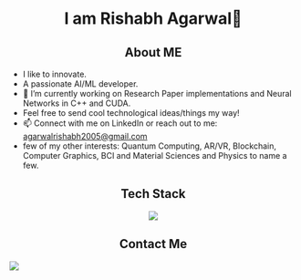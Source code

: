 <h1 style="text-align: center;">I am Rishabh Agarwal👋</h1>

<h2 style="text-align: center;"> About ME </h2>

* I like to innovate.
*  A passionate AI/ML developer. 
* 🔭 I’m currently working on Research Paper implementations and Neural Networks in C++ and CUDA.
* Feel free to send cool technological ideas/things my way!
* 📫 Connect with me on LinkedIn or reach out to me: [agarwalrishabh2005@gmail.com](agarwalrishabh2005@gmail.com)
* few of my other interests: Quantum Computing, AR/VR, Blockchain, Computer Graphics, BCI and Material Sciences and Physics to name a few.



<h2 style="text-align: center;"> Tech Stack </h2>
<p align="center">
  <a href="https://go-skill-icons.vercel.app/">
    <img
      src="https://go-skill-icons.vercel.app/api/icons?i=py,pytorch,cpp,cuda,tensorflow,sklearn,flask,c,java,dart,flutter,firebase,r,matlab,mysql,sqlite,latex,html,css,git,gitlab,docker,linux,vim"
    />
  </a>
</p>

<!--
<h2 style="text-align: center;"> Tech Stack </h2>
<p align="center">
  <a href="https://skillicons.dev">
    <img src="https://skillicons.dev/icons?i=py,pytorch,tensorflow,sklearn,flask,c,cpp,java,dart,flutter,firebase,r,matlab,mysql,sqlite,latex,html,css,git,gitlab,docker,linux"  alt="Tech Stack" />
  </a>
</p>
-->
<h2 style="text-align: center;"> Contact Me </h2>
<a href="https://www.linkedin.com/in/godrishuniverse/" target="_blank">
   <img src="https://img.shields.io/badge/LinkedIn-0077B5?style=for-the-badge&logo=linkedin&logoColor=0e76a8&color=black">
</a>


